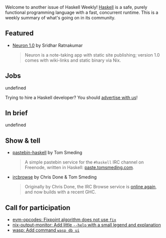 Welcome to another issue of Haskell Weekly!
[Haskell](https://www.haskell.org) is a safe, purely functional programming language with a fast, concurrent runtime.
This is a weekly summary of what's going on in its community.

## Featured

- [Neuron 1.0](https://www.srid.ca/neuron-v1.html) by Sridhar Ratnakumar
  > Neuron is a note-taking app with static site publishing; version 1.0 comes with wiki-links and static binary via Nix.

## Jobs

undefined

Trying to hire a Haskell developer?
You should [advertise with us](https://haskellweekly.news/advertising.html)!

## In brief

undefined

## Show & tell

- [pastebin-haskell](https://github.com/tomsmeding/pastebin-haskell) by Tom Smeding
  > A simple pastebin service for the `#haskell` IRC channel on Freenode, written in Haskell: [paste.tomsmeding.com](https://paste.tomsmeding.com).

- [ircbrowse](https://github.com/tomsmeding/ircbrowse) by Chris Done &amp; Tom Smeding
  > Originally by Chris Done, the IRC Browse service is [online again](https://ircbrowse.tomsmeding.com), and now builds with a recent GHC.

## Call for participation

-   [evm-opcodes: Fixpoint algorithm does not use `fix`](https://github.com/sshine/evm-opcodes/issues/1)
-   [nix-output-monitor: Add little `--help` with a small legend and explanation](https://github.com/maralorn/nix-output-monitor/issues/7)
-   [wasp: Add command `wasp db ui`](https://github.com/wasp-lang/wasp/issues/80)

